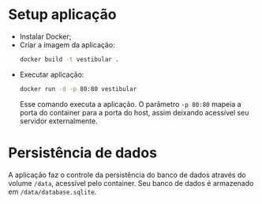 # Setup aplicação
- Instalar Docker;
- Criar a imagem da aplicação:
    ```sh
    docker build -t vestibular .
    ```
- Executar aplicação:
    ```sh
    docker run -d -p 80:80 vestibular
    ```
    Esse comando executa a aplicação. O parâmetro `-p 80:80` mapeia a porta do container para a porta do host, assim deixando acessível seu servidor externalmente.

# Persistência de dados
A aplicação faz o controle da persistência do banco de dados através do volume `/data`, acessível pelo container. Seu banco de dados é armazenado em `/data/database.sqlite`.